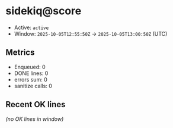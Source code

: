 # sidekiq@score

- Active: `active`
- Window: `2025-10-05T12:55:50Z` → `2025-10-05T13:00:50Z` (UTC)

## Metrics
- Enqueued: 0
- DONE lines: 0
- errors sum: 0
- sanitize calls: 0

## Recent OK lines
_(no OK lines in window)_
